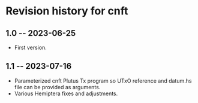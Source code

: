 # Revision history for cnft

## 1.0 -- 2023-06-25

* First version.

## 1.1 -- 2023-07-16

* Parameterized cnft Plutus Tx program so UTxO reference and datum.hs file can be provided as arguments.
* Various Hemiptera fixes and adjustments.
